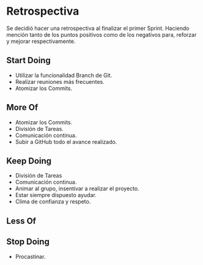 # Retrospectiva

Se decidió hacer una retrospectiva al finalizar el primer Sprint. Haciendo mención tanto de los puntos positivos como de los negativos para, reforzar y mejorar respectivamente.

## Start Doing

* Utilizar la funcionalidad Branch de Git.
* Realizar reuniones más frecuentes.
* Atomizar los Commits.

## More Of

* Atomizar los Commits.
* División de Tareas.
* Comunicación continua.
* Subir a GitHub todo el avance realizado.

## Keep Doing

* División de Tareas
* Comunicación continua.
* Animar al grupo, insentivar a realizar el proyecto.
* Estar siempre dispuesto ayudar.
* Clima de confianza y respeto.

## Less Of


## Stop Doing

* Procastinar.